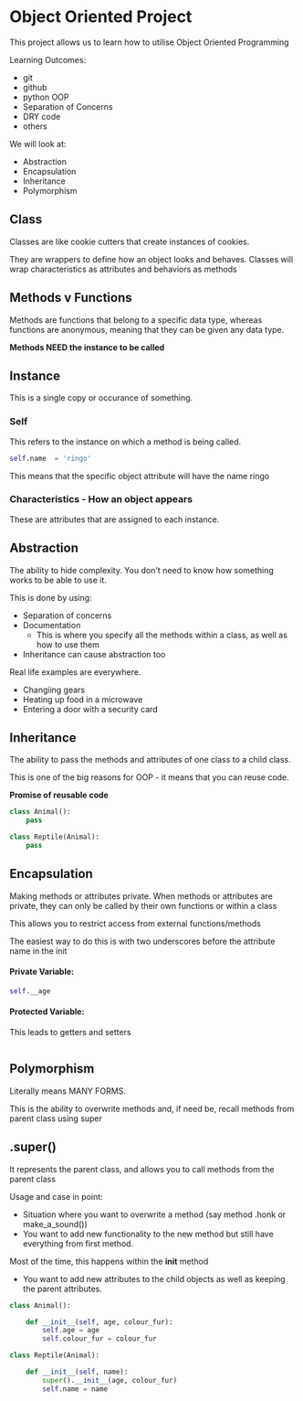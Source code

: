# Object Oriented Project

This project allows us to learn how to utilise Object Oriented Programming

Learning Outcomes:
- git
- github
- python OOP
- Separation of Concerns
- DRY code
- others

We will look at:
- Abstraction
- Encapsulation
- Inheritance
- Polymorphism

## Class
Classes are like cookie cutters that create instances of cookies. 

They are wrappers to define how an object looks and behaves. 
Classes will wrap characteristics as attributes and behaviors as methods

## Methods v Functions
Methods are functions that belong to a specific data type, whereas functions are anonymous, meaning that they can be given any data type.

**Methods NEED the instance to be called**

## Instance
This is a single copy or occurance of something.

### Self
This refers to the instance on which a method is being called. 

```python
self.name  = 'ringo'
```

This means that the specific object attribute will have the name ringo



### Characteristics - How an object appears
These are attributes that are assigned to each instance.
 

## Abstraction
The ability to hide complexity. You don't need to know how something works to be able to use it.

This is done by using:
- Separation of concerns
- Documentation
    - This is where you specify all the methods within a class, as well as how to use them
- Inheritance can cause abstraction too

Real life examples are everywhere.
- Changiing gears
- Heating up food in a microwave
- Entering a door with a security card

## Inheritance
The ability to pass the methods and attributes of one class to a child class.

This is one of the big reasons for OOP - it means that you can reuse code.

**Promise of reusable code**

```python
class Animal():
    pass

class Reptile(Animal):
    pass
```

## Encapsulation
Making methods or attributes private. When methods or attributes are private, they can only be called by their own functions or within a class

This allows you to restrict access from external functions/methods

The easiest way to do this is with two underscores before the attribute name in the init

#### Private Variable:
```python
self.__age
```

#### Protected Variable:

This leads to getters and setters

```python

```


## Polymorphism
Literally means MANY FORMS.

This is the ability to overwrite methods and, if need be, recall methods from parent class using super

## .super()
It represents the parent class, and allows you to call methods from the parent class

Usage and case in point:
- Situation where you want to overwrite a method (say method .honk or make_a_sound())
- You want to add new functionality to the new method but still have everything from first method.

Most of the time, this happens within the __init__ method
- You want to add new attributes to the child objects as well as keeping the parent attributes. 


```python
class Animal():

    def __init__(self, age, colour_fur):
        self.age = age
        self.colour_fur = colour_fur

class Reptile(Animal):

    def __init__(self, name):
        super().__init__(age, colour_fur)
        self.name = name
```

